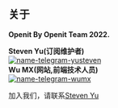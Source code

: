 ## 关于

**Openit By Openit Team 2022.**

**Steven Yu(订阅维护者)**<br>[![name-telegram-yusteven][svg-telegram-yusteven]][telegram-yusteven]
<br>**Wu MX(网站,前端技术人员)**<br>[![name-telegram-wumx][svg-telegram-wumx]][telegram-wumx]

[svg-telegram-yusteven]: https://img.shields.io/badge/Telegram-@yusteven-blue.svg?style=plastic
[telegram-yusteven]: https://tx.me/yusteven
[svg-telegram-wumx]: https://img.shields.io/badge/Telegram-@WMXTalkbot-blue.svg?style=plastic
[telegram-wumx]: https://tx.me/WMXTalkbot

加入我们，请联系[Steven Yu](https://t.me/yusteven)
